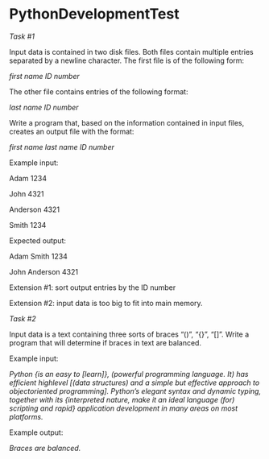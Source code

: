 # PythonDevelopmentTest

*Task #1*

Input data is contained in two disk files. Both files contain multiple entries separated by a
newline character. The first file is of the following form:

*first name    ID number*
  
The other file contains entries of the following format:
  
*last name    ID number*
  
Write a program that, based on the information contained in input files, creates an output file
with the format:
  
*first name     last name     ID number*
  
Example input:
  
Adam 1234
  
John 4321

Anderson 4321

Smith 1234

Expected output:

Adam Smith 1234

John Anderson 4321

Extension #1: sort output entries by the ID number

Extension #2: input data is too big to fit into main memory.




*Task #2*

Input data is a text containing three sorts of braces “()”, “{}”, “[]”. Write a program that will
determine if braces in text are balanced.

Example input:

*Python {is an easy to [learn]}, (powerful programming language. It)
has efficient high­level [(data structures) and a simple but
effective approach to object­oriented programming]. Python’s elegant
syntax and dynamic typing, together with its {interpreted nature,
make it an ideal language (for) scripting and rapid} application
development in many areas on most platforms.*

Example output:

*Braces are balanced.*
